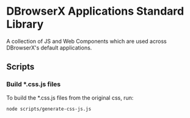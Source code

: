 # DBrowserX Applications Standard Library

A collection of JS and Web Components which are used across DBrowserX's default applications.

## Scripts

### Build *.css.js files

To build the *.css.js files from the original css, run:

```
node scripts/generate-css-js.js
```